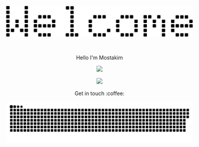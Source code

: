 <br>
<br>

<p align="center">
  <img src="./welcome.svg"/>
</p>
<br>


<p align="center">Hello I'm Mostakim</p>
<p align="center">
  <img src="https://readme-typing-svg.demolab.com?font=Roboto+bold&weight=800&duration=3000&pause=2000&color=158d4&random=false&width=340&lines=Full-Stack+Web+Developer+(MERN)"/>
</p>

<p align="center"> 
  <img src="https://profile-counter.glitch.me/mostakim-h/count.svg" />
</p>

<p align="center">
  Get in touch :coffee:
</p>


<div align="center">
  <picture>
    <source media="(prefers-color-scheme: dark)" srcset="https://github.com/mostakim-h/mostakim-h/blob/output/github-contribution-grid-snake-dark.svg" />
    <source media="(prefers-color-scheme: light)" srcset="https://github.com/mostakim-h/mostakim-h/blob/output/github-contribution-grid-snake.svg" />
    <img alt="github-snake" src="https://github.com/mostakim-h/mostakim-h/blob/output/github-contribution-grid-snake.svg" />
  </picture>
</div>

<!--- <p align="left"> <img src="https://github-readme-stats.vercel.app/api?username=mostakim-h&show_icons=true&theme=gotham" alt="Mostakim" /> --->
<!---
mostakim-h/mostakim-h is a ✨ special ✨ repository because its `README.md` (this file) appears on your GitHub profile.
You can click the Preview link to take a look at your changes.
--->
